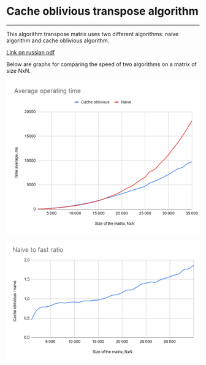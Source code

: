# Cache oblivious transpose algorithm

---

This algorithm transpose matrix uses two different algorithms: naive algorithm and cache oblivious algorithm.

[Link on russian pdf](mdcontent/Architecture.pdf)

Below are graphs for comparing the speed of two algorithms on a matrix of size NxN.

![Average operating time](mdcontent/img/Average%20operating%20time.png)

![Naive to fast ratio](mdcontent/img/Naive%20to%20fast%20ratio.png)